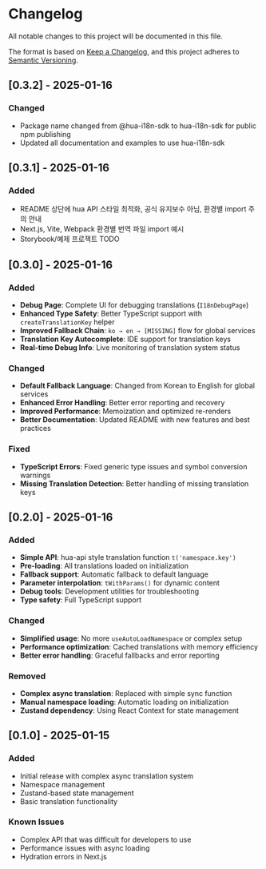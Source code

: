 # Changelog

All notable changes to this project will be documented in this file.

The format is based on [Keep a Changelog](https://keepachangelog.com/en/1.0.0/),
and this project adheres to [Semantic Versioning](https://semver.org/spec/v2.0.0.html).

## [0.3.2] - 2025-01-16

### Changed

- Package name changed from @hua-i18n-sdk to hua-i18n-sdk for public npm publishing
- Updated all documentation and examples to use hua-i18n-sdk

## [0.3.1] - 2025-01-16

### Added

- README 상단에 hua API 스타일 최적화, 공식 유지보수 아님, 환경별 import 주의 안내
- Next.js, Vite, Webpack 환경별 번역 파일 import 예시
- Storybook/예제 프로젝트 TODO

## [0.3.0] - 2025-01-16

### Added

- **Debug Page**: Complete UI for debugging translations (`I18nDebugPage`)
- **Enhanced Type Safety**: Better TypeScript support with `createTranslationKey` helper
- **Improved Fallback Chain**: `ko → en → [MISSING]` flow for global services
- **Translation Key Autocomplete**: IDE support for translation keys
- **Real-time Debug Info**: Live monitoring of translation system status

### Changed

- **Default Fallback Language**: Changed from Korean to English for global services
- **Enhanced Error Handling**: Better error reporting and recovery
- **Improved Performance**: Memoization and optimized re-renders
- **Better Documentation**: Updated README with new features and best practices

### Fixed

- **TypeScript Errors**: Fixed generic type issues and symbol conversion warnings
- **Missing Translation Detection**: Better handling of missing translation keys

## [0.2.0] - 2025-01-16

### Added

- **Simple API**: hua-api style translation function `t('namespace.key')`
- **Pre-loading**: All translations loaded on initialization
- **Fallback support**: Automatic fallback to default language
- **Parameter interpolation**: `tWithParams()` for dynamic content
- **Debug tools**: Development utilities for troubleshooting
- **Type safety**: Full TypeScript support

### Changed

- **Simplified usage**: No more `useAutoLoadNamespace` or complex setup
- **Performance optimization**: Cached translations with memory efficiency
- **Better error handling**: Graceful fallbacks and error reporting

### Removed

- **Complex async translation**: Replaced with simple sync function
- **Manual namespace loading**: Automatic loading on initialization
- **Zustand dependency**: Using React Context for state management

## [0.1.0] - 2025-01-15

### Added

- Initial release with complex async translation system
- Namespace management
- Zustand-based state management
- Basic translation functionality

### Known Issues

- Complex API that was difficult for developers to use
- Performance issues with async loading
- Hydration errors in Next.js
